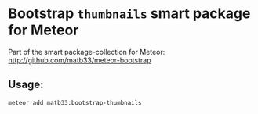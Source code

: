 # Bootstrap `thumbnails` smart package for Meteor

Part of the smart package-collection for Meteor: http://github.com/matb33/meteor-bootstrap

## Usage:

`meteor add matb33:bootstrap-thumbnails`